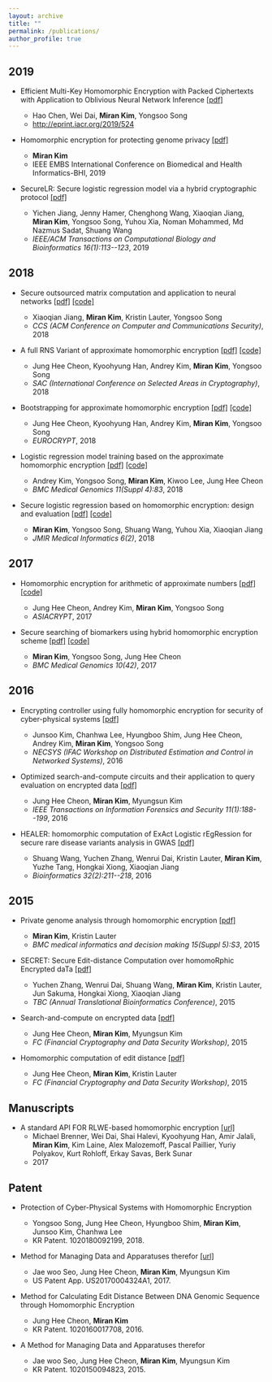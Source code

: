 ```yaml
---
layout: archive
title: ""
permalink: /publications/
author_profile: true
---
```


## 2019
  * Efficient Multi-Key Homomorphic Encryption with Packed Ciphertexts with Application to Oblivious Neural Network Inference [[pdf]](https://k-miran.github.io/files/2019_Packed_MKHE.pdf)
      * Hao Chen, Wei Dai, **Miran Kim**, Yongsoo Song
      * http://eprint.iacr.org/2019/524
      
  * Homomorphic encryption for protecting genome privacy [[pdf]](https://k-miran.github.io/files/2019_IEEE_BHI.pdf)
      * **Miran Kim**
      * IEEE EMBS International Conference on Biomedical and Health Informatics-BHI, 2019
      
  * SecureLR: Secure logistic regression model via a hybrid cryptographic protocol [[pdf]](https://k-miran.github.io/files/2018_sgx_IEEE.pdf)
      * Yichen Jiang, Jenny Hamer, Chenghong Wang, Xiaoqian Jiang, **Miran Kim**, Yongsoo Song, Yuhou Xia, Noman Mohammed, Md Nazmus Sadat, Shuang Wang
      * _IEEE/ACM Transactions on Computational Biology and Bioinformatics 16(1):113--123_, 2019
  
## 2018
  * Secure outsourced matrix computation and application to neural networks [[pdf]](https://k-miran.github.io/files/2018_HEMat_CCS.pdf) [[code]](https://github.com/K-miran/HEMat)
      * Xiaoqian Jiang, **Miran Kim**, Kristin Lauter, Yongsoo Song
      * _CCS (ACM Conference on Computer and Communications Security)_, 2018
   
  * A full RNS Variant of approximate homomorphic encryption [[pdf]](https://k-miran.github.io/files/2018_RNS_SAC.pdf) [[code]](https://github.com/HanKyoohyung/FullRNS-HEAAN)
      * Jung Hee Cheon, Kyoohyung Han, Andrey Kim, **Miran Kim**, Yongsoo Song
      * _SAC (International Conference on Selected Areas in Cryptography)_, 2018

  * Bootstrapping for approximate homomorphic encryption [[pdf]](https://k-miran.github.io/files/2018_BTS_Euro.pdf) [[code]](https://github.com/kimandrik/HEAANBOOT)
      * Jung Hee Cheon, Kyoohyung Han, Andrey Kim, **Miran Kim**, Yongsoo Song
      * _EUROCRYPT_, 2018
 
  * Logistic regression model training based on the approximate homomorphic encryption [[pdf]](https://k-miran.github.io/files/2018_BMC_idash17.pdf) [[code]](https://github.com/kimandrik/IDASH2017)
      * Andrey Kim, Yongsoo Song, **Miran Kim**, Kiwoo Lee, Jung Hee Cheon
      * _BMC Medical Genomics 11(Suppl 4):83_, 2018

  * Secure logistic regression based on homomorphic encryption: design and evaluation [[pdf]](https://k-miran.github.io/files/2018_HELR_JMIR.pdf) [[code]](https://github.com/K-miran/HELR)
      * **Miran Kim**, Yongsoo Song, Shuang Wang, Yuhou Xia, Xiaoqian Jiang
      * _JMIR Medical Informatics 6(2)_, 2018

## 2017
  * Homomorphic encryption for arithmetic of approximate numbers [[pdf]](https://k-miran.github.io/files/2017_HEAAN_Asia.pdf) [[code]](https://github.com/snucrypto/HEAAN)
      * Jung Hee Cheon, Andrey Kim, **Miran Kim**, Yongsoo Song
      * _ASIACRYPT_, 2017 
  
  * Secure searching of biomarkers using hybrid homomorphic encryption scheme [[pdf]](https://k-miran.github.io/files/2017_BMC_idash16.pdf) [[code]](https://github.com/K-miran/HybridHE)
      * **Miran Kim**, Yongsoo Song, Jung Hee Cheon
      * _BMC Medical Genomics 10(42)_, 2017
      
## 2016
  * Encrypting controller using fully homomorphic encryption for security of cyber-physical systems [[pdf]](https://k-miran.github.io/files/2016_necsys.pdf)
      * Junsoo Kim, Chanhwa Lee, Hyungboo Shim, Jung Hee Cheon, Andrey Kim, **Miran Kim**, Yongsoo Song
      * _NECSYS (IFAC Workshop on Distributed Estimation and Control in Networked Systems)_, 2016
      
  * Optimized search-and-compute circuits and their application to query evaluation on encrypted data [[pdf]](https://k-miran.github.io/files/2016_PSnC_IFTS.pdf)
      * Jung Hee Cheon, **Miran Kim**, Myungsun Kim
      * _IEEE Transactions on Information Forensics and Security 11(1):188--199_, 2016
  
  * HEALER: homomorphic computation of ExAct Logistic rEgRession for secure rare disease variants analysis in GWAS [[pdf]](https://k-miran.github.io/files/2015_HEALER_Bioinformatics.pdf)
      * Shuang Wang, Yuchen Zhang, Wenrui Dai, Kristin Lauter, **Miran Kim**, Yuzhe Tang, Hongkai Xiong, Xiaoqian Jiang
      * _Bioinformatics 32(2):211--218_, 2016
      
## 2015   

  * Private genome analysis through homomorphic encryption [[pdf]](https://k-miran.github.io/files/2015_BMC_idash15.pdf)
      * **Miran Kim**, Kristin Lauter
      * _BMC medical informatics and decision making 15(Suppl 5):S3_, 2015
      
   * SECRET: Secure Edit-distance Computation over homomoRphic Encrypted daTa [[pdf]](https://k-miran.github.io/files/2015_EditDist_BCB.pdf)
      * Yuchen Zhang, Wenrui Dai, Shuang Wang, **Miran Kim**, Kristin Lauter, Jun Sakuma, Hongkai Xiong, Xiaoqian Jiang
      * _TBC (Annual Translational Bioinformatics Conference)_, 2015
      
   * Search-and-compute on encrypted data [[pdf]](https://k-miran.github.io/files/2015_PSnC_WAHC.pdf)
      * Jung Hee Cheon, **Miran Kim**, Myungsun Kim
      * _FC (Financial Cryptography and Data Security Workshop)_, 2015
       
   * Homomorphic computation of edit distance [[pdf]](https://k-miran.github.io/files/2015_EditDist_WAHC.pdf)
      * Jung Hee Cheon, **Miran Kim**, Kristin Lauter
      * _FC (Financial Cryptography and Data Security Workshop)_, 2015    
      
## Manuscripts
   *  A standard API FOR RLWE-based homomorphic encryption [[url]](http://homomorphicencryption.org)
      * Michael Brenner, Wei Dai, Shai Halevi, Kyoohyung Han, Amir Jalali, **Miran Kim**, Kim Laine, Alex Malozemoff, Pascal Paillier, Yuriy Polyakov, Kurt Rohloff, Erkay Savas, Berk Sunar
      * 2017

## Patent
  *  Protection of Cyber-Physical Systems with Homomorphic Encryption
      * Yongsoo Song, Jung Hee Cheon, Hyungboo Shim, **Miran Kim**, Junsoo Kim, Chanhwa Lee
      * KR Patent. 1020180092199, 2018.
     
  *  Method for Managing Data and Apparatuses therefor [[url]](https://patents.google.com/patent/US20170004324A1/en)
      * Jae woo Seo, Jung Hee Cheon, **Miran Kim**, Myungsun Kim
      * US Patent App. US20170004324A1, 2017.
      
  *  Method for Calculating Edit Distance Between DNA Genomic Sequence through Homomorphic Encryption
      * Jung Hee Cheon, **Miran Kim**
      * KR Patent. 1020160017708, 2016.
  
  *  A Method for Managing Data and Apparatuses therefor
      * Jae woo Seo, Jung Hee Cheon, **Miran Kim**, Myungsun Kim
      * KR Patent. 1020150094823, 2015.
      
